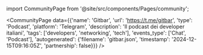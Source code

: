 
import CommunityPage from '@site/src/components/Pages/community';

<CommunityPage
    data={{'name': 'Gitbar', 'url': 'https://t.me/gitbar', 'type': 'Podcast', 'platform': 'Telegram', 'description': 'Il podcast dei developer italiani', 'tags': ['developers', 'networking', 'tech'], 'events_type': ['Chat', 'Podcast'], 'autogenerated': {'filename': 'gitbar.json', 'timestamp': '2024-12-15T09:16:05Z', 'partnership': false}}}
/>
